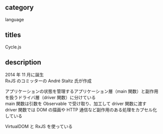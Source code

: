 ## category

language

## titles

Cycle.js

## description

2014 年 11 月に誕生  
RxJS のコミッターの André Staltz 氏が作成

アプリケーションの状態を管理するアプリケーション層（main 関数）と副作用を扱うドライバ層（driver 関数）に分けている  
main 関数は引数を Observable で受け取り、加工して driver 関数に渡す  
driver 関数では DOM の描画や HTTP 通信など副作用のある処理をカプセル化している

VirtualDOM と RxJS を使っている
